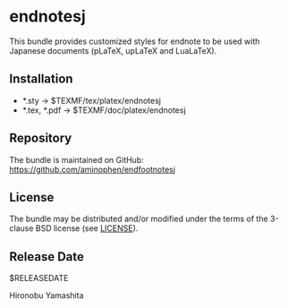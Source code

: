 # endnotesj

This bundle provides customized styles for endnote
to be used with Japanese documents (pLaTeX, upLaTeX and LuaLaTeX).

## Installation

- *.sty -> $TEXMF/tex/platex/endnotesj
- *.tex, *.pdf -> $TEXMF/doc/platex/endnotesj

## Repository

The bundle is maintained on GitHub:
https://github.com/aminophen/endfootnotesj

## License

The bundle may be distributed and/or modified under the terms of
the 3-clause BSD license (see [LICENSE](./LICENSE)).

## Release Date

$RELEASEDATE

Hironobu Yamashita
